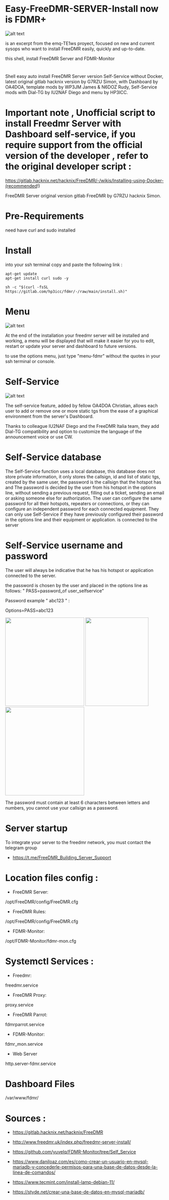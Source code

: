 # Easy-FreeDMR-SERVER-Install now is FDMR+

![alt text](https://raw.githubusercontent.com/hp3icc/Easy-FreeDMR-SERVER-Install/main/IMG_1942.jpg)

is an excerpt from the emq-TE1ws proyect, focused on new and current sysops who want to install FreeDMR easily, quickly and up-to-date.

this shell, install FreeDMR Server and FDMR-Monitor

#

Shell easy auto install FreeDMR Server version Self-Service without Docker, latest original gitlab hacknix version by G7RZU Simon, with Dashboard by OA4DOA, template mods by WP3JM James & N6DOZ Rudy, Self-Service mods with Dial-TG by IU2NAF Diego and menu by HP3ICC.

# Important note , Unofficial script to install Freedmr Server with Dashboard self-service, if you require support from the official version of the developer , refer to the original developer script :

https://gitlab.hacknix.net/hacknix/FreeDMR/-/wikis/Installing-using-Docker-(recommended!)

FreeDMR Server original version gitlab FreeDMR by G7RZU hacknix Simon.

#

# Pre-Requirements

need have curl and sudo installed

#

# Install

into your ssh terminal copy and paste the following link :

    apt-get update
    apt-get install curl sudo -y

    sh -c "$(curl -fsSL https://gitlab.com/hp3icc/fdmr/-/raw/main/install.sh)"

             
             
 #            
  
 # Menu
 
 ![alt text](https://raw.githubusercontent.com/hp3icc/Easy-FreeDMR-SERVER-Install/main/IMG_1941.jpg)
 
  At the end of the installation your freedmr server will be installed and working, a menu will be displayed that will make it easier for you to edit, restart or update your server and dashboard to future versions.
  
 to use the options menu, just type "menu-fdmr" without the quotes in your ssh terminal or console.
  
 #
 
 # Self-Service
 
 ![alt text](https://raw.githubusercontent.com/hp3icc/Easy-FreeDMR-Docker/main/self-service-docker.jpg)
 
 The self-service feature, added by fellow OA4DOA Christian, allows each user to add or remove one or more static tgs from the ease of a graphical environment from the server's Dashboard. 
 
 Thanks to colleague IU2NAF Diego and the FreeDMR Italia team, they add Dial-TG compatibility and option to customize the language of the announcement voice or use CW.
 
 # Self-Service database

 The Self-Service function uses a local database, this database does not store private information, it only stores the callsign, id and list of static tgs, created by the same user, the password is the callsign that the hotspot has and The password is decided by the user from his hotspot in the options line, without sending a previous request, filling out a ticket, sending an email or asking someone else for authorization. The user can configure the same password for all their hotspots, repeaters or connections, or they can configure an independent password for each connected equipment. They can only use Self-Service if they have previously configured their password in the options line and their equipment or application. is connected to the server
 
 #
 
 # Self-Service username and password
 
 The user will always be indicative that he has his hotspot or application connected to the server. 

the password is chosen by the user and placed in the options line as follows: " PASS=password_of user_selfservice"

Password example " abc123 " :

Options=PASS=abc123
 
<img src="https://raw.githubusercontent.com/hp3icc/Easy-FreeDMR-Docker/main/pistar.jpg" width="250" height="280"> <img src="https://raw.githubusercontent.com/hp3icc/Easy-FreeDMR-Docker/main/droidstar.jpg" width="200" height="280"> <img src="https://raw.githubusercontent.com/hp3icc/Easy-FreeDMR-Docker/main/mmdvm.jpg" width="250" height="280">
 
 The password must contain at least 6 characters between letters and numbers, you cannot use your callsign as a password.
 
 
 #
 
 # Server startup

To integrate your server to the freedmr network, you must contact the telegram group

 * https://t.me/FreeDMR_Building_Server_Support
        
 #
 
 #
 
 # Location files config :
 
  * FreeDMR Server:  
   
   /opt/FreeDMR/config/FreeDMR.cfg
   
  * FreeDMR Rules: 
   
   /opt/FreeDMR/config/FreeDMR.cfg
   
  * FDMR-Monitor: 
   
   /opt/FDMR-Monitor/fdmr-mon.cfg 
   
  #
  
  # Systemctl Services :
  
  * Freedmr: 
   
   freedmr.service
   
  * FreeDMR Proxy: 
   
   proxy.service
   
  * FreeDMR Parrot: 
   
   fdmrparrot.service
  
  * FDMR-Monitor: 
   
   fdmr_mon.service
   
  * Web Server
  
   http.server-fdmr.service
  
 #
  
 # Dashboard Files
 
 /var/www/fdmr/

#

 # Sources :
 
 * https://gitlab.hacknix.net/hacknix/FreeDMR
 
 * http://www.freedmr.uk/index.php/freedmr-server-install/
 
  * https://github.com/yuvelq/FDMR-Monitor/tree/Self_Service
 
 * https://www.daniloaz.com/es/como-crear-un-usuario-en-mysql-mariadb-y-concederle-permisos-para-una-base-de-datos-desde-la-linea-de-comandos/
 
 * https://www.tecmint.com/install-lamp-debian-11/

 * https://styde.net/crear-una-base-de-datos-en-mysql-mariadb/


